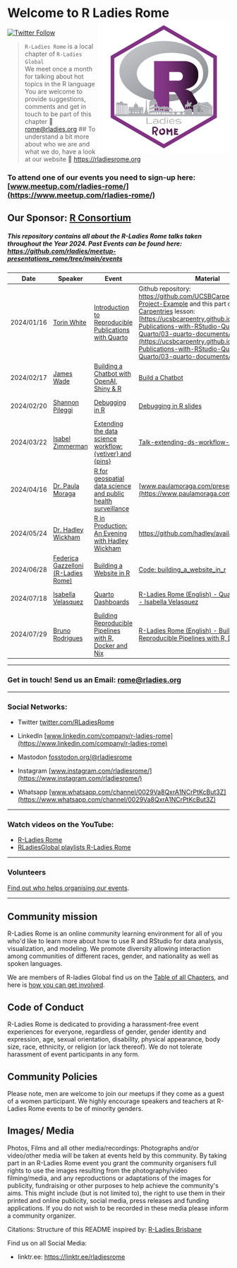 # Welcome to R Ladies Rome<img src="organisersKit/logo/logo.png" alt="R Ladies Rome" align="right" width="300" height="300"/>

[![Twitter Follow](https://img.shields.io/twitter/follow/RLadiesRome.svg?style=social)](https://twitter.com/RLadiesRome)

> `R-Ladies Rome` is a local chapter of `R-Ladies Global`<br>We meet once a month for talking about hot topics in the R language<br>You are welcome to provide suggestions, comments and get in touch to be part of this chapter 📧 [rome\@rladies.org](rome@rladies.org) \## To understand a bit more about who we are and what we do, have a look at our website 🔗 <https://rladiesrome.org>

### To attend one of our events you need to sign-up here: [www.meetup.com/rladies-rome/](https://www.meetup.com/rladies-rome/)

## Our Sponsor: [R Consortium](https://www.r-consortium.org/)

##### This repository contains all about the R-Ladies Rome talks taken throughout the Year 2024. Past Events can be found here: <https://github.com/rladies/meetup-presentations_rome/tree/main/events>


| Date  | Speaker| Event| Material| Recording| Intro|
| ----  | ----| ---| ---| ---| ---|
| 2024/01/16| [Torin White](https://www.linkedin.com/in/torinwhite/)| [Introduction to Reproducible Publications with Quarto](https://www.meetup.com/rladies-rome/events/298379981/)| Github repository: <https://github.com/UCSBCarpentry/Quarto-Project-Example> and this part of [The Carpentries](https://carpentries.org/) lesson: [https://ucsbcarpentry.github.io/Reproducible-Publications-with-RStudio-Quarto/02-Quarto/03-quarto-documents/index.html](https://ucsbcarpentry.github.io/Reproducible-Publications-with-RStudio-Quarto/02-Quarto/03-quarto-documents/) | [R-Ladies Rome (English) - Introduction to Reproducible Publications with Quarto](https://www.youtube.com/watch?v=hgpL-sppw7E&t=2078s) |[Intro presentation 01162024](https://rladiesrome.quarto.pub/01162024/) |
| 2024/02/17| [James Wade](https://www.linkedin.com/in/james-h-wade/)| [Building a Chatbot with OpenAI, Shiny & R](https://www.meetup.com/rladies-rome/events/298860669/)| [Build a Chatbot](https://jameshwade.github.io/build-a-chatbot/)| [Building a Chatbot with OpenAI, Shiny & R with James Wade \| Tunis R User Group & R Ladies Rome](https://www.youtube.com/watch?v=-surae1djIU) | R-Ladies Rome and TunisR User Group|
| 2024/02/20| [Shannon Pileggi](https://www.linkedin.com/in/shannon-m-pileggi/)| [Debugging in R](https://www.meetup.com/rladies-rome/events/298710129/)| [Debugging in R slides](https://shannonpileggi.github.io/debugging-2hr/#/title-slide)| [R-Ladies Rome (English) - Debugging in R - Shannon Pileggi](https://www.youtube.com/watch?v=BkEWV4gjZjI&t=1556s)| [Intro presentation 02202024](https://rladiesrome.quarto.pub/02202024/)    |
| 2024/03/22| [Isabel Zimmerman](https://www.isabelizimm.me/)| [Extending the data science workflow: {vetiver} and {pins}](https://www.meetup.com/rladies-rome/)| [Talk-extending-ds-workflow-rladies](https://www.isabelizimm.me/talk-extending-ds-workflow-rladies/)| [R-Ladies Rome (English) - Extending the data science workflow: {vetiver} and {pins}](https://www.youtube.com/watch?v=i7sjeafdFqI)| [Intro presentation 03222024](https://rladiesrome.quarto.pub/03222024/)    |
| 2024/04/16| [Dr. Paula Moraga](https://www.paulamoraga.com)| [R for geospatial data science and public health surveillance](https://www.meetup.com/rladies-rome/events/299977481/) | [www.paulamoraga.com/presentation](https://www.paulamoraga.com/presentation)| [Recording: R for geospatial data science and public health surveillance](https://rladiesrome.org/talks/2024/meetup/04162024/)| [Intro presentation 04162024](https://rladiesrome.quarto.pub/april162024/) |
| 2024/05/24| [Dr. Hadley Wickham](https://www.linkedin.com/in/hadleywickham/)| [R in Production: An Evening with Hadley Wickham](https://www.meetup.com/rladies-rome/events/300478052/)| <https://github.com/hadley/available-work>| [R-Ladies Rome (English) - R in Production](https://youtu.be/Rk7HRNaO0W0)| [Intro presentation 05242024](https://rladiesrome.quarto.pub/may242024/)   |
| 2024/06/28| [Federica Gazzelloni (R-Ladies Rome)](https://federicagazzelloni.com/) | [Building a Website in R](https://www.meetup.com/rladies-rome/events/300477874/)| [Code: building_a_website_in_r](https://github.com/Fgazzelloni/building_a_website_in_r)| [R-Ladies Rome (English) - Building a Website in R](https://youtu.be/KVMwJvoM9CE)| [Intro presentation 06282024](https://rladiesrome.quarto.pub/june282024/) |
| 2024/07/18       | [Isabella Velasquez](https://www.linkedin.com/in/ivelasq/)             | [Quarto Dashboards](https://www.meetup.com/rladies-rome/events/302078218/)| [R-Ladies Rome (English) - Quarto Dashboards - Isabella Velasquez](https://www.youtube.com/watch?v=Kq1hgg2NtE4)| [Quarto Dashboards Presentation](https://bit.ly/quarto-dashboards)| [Intro-Presentation-07182024](https://rladiesrome.quarto.pub/july182024/)  |
| 2024/07/29| [Bruno Rodrigues](https://www.linkedin.com/in/brodriguesco/)| [Building Reproducible Pipelines with R, Docker and Nix](https://www.meetup.com/rladies-rome/events/302078600/)       | [R-Ladies Rome (English) - Building Reproducible Pipelines with R, Docker and Nix](https://youtu.be/0bPMKYi7XRE)| <https://is.gd/raps_rladies_rome_2024> <https://github.com/b-rodrigues/rladies_rome_repro_2024>  <https://raps-with-r.dev/>  |[Intro-Presentation-07292024](https://rladiesrome.quarto.pub/july292024/)  |                                                                                           
------------------------------------------------------------------------

<!-- TABLE END -->



### Get in touch! Send us an Email: [rome\@rladies.org](mailto:rome@rladies.org)

------------------------------------------------------------------------

### Social Networks:

-   Twitter [twitter.com/RLadiesRome](https://twitter.com/RLadiesRome)

-   LinkedIn [www.linkedin.com/company/r-ladies-rome](https://www.linkedin.com/company/r-ladies-rome)

-   Mastodon [fosstodon.org/\@rladiesrome](https://fosstodon.org/@rladiesrome)

-   Instagram [www.instagram.com/rladiesrome/](https://www.instagram.com/rladiesrome/)

-   Whatsapp [www.whatsapp.com/channel/0029Va8QxrA1NCrPtKcBut3Z](https://www.whatsapp.com/channel/0029Va8QxrA1NCrPtKcBut3Z)

------------------------------------------------------------------------

### Watch videos on the YouTube:

-   [R-Ladies Rome](https://www.youtube.com/@rladiesrome)
-   [RLadiesGlobal playlists R-Ladies Rome](https://www.youtube.com/c/RLadiesGlobal/playlists)

------------------------------------------------------------------------

### Volunteers

[Find out who helps organising our events](https://github.com/rladies/meetup-presentations_rome/blob/master/organisersKit/volunteers.md).

------------------------------------------------------------------------

## Community mission

R-Ladies Rome is an online community learning environment for all of you who'd like to learn more about how to use R and RStudio for data analysis, visualization, and modeling. We promote diversity allowing interaction among communities of different races, gender, and nationality as well as spoken languages.

We are members of R-ladies Global find us on the [Table of all Chapters](https://rladies.org/), and here is [how you can get involved](https://rladies.org/about-us/).

## Code of Conduct

R-Ladies Rome is dedicated to providing a harassment-free event experiences for everyone, regardless of gender, gender identity and expression, age, sexual orientation, disability, physical appearance, body size, race, ethnicity, or religion (or lack thereof). We do not tolerate harassment of event participants in any form.

## Community Policies

Please note, men are welcome to join our meetups if they come as a guest of a women participant. We highly encourage speakers and teachers at R-Ladies Rome events to be of minority genders.

## Images/ Media

Photos, Films and all other media/recordings: Photographs and/or video/other media will be taken at events held by this community. By taking part in an R-Ladies Rome event you grant the community organisers full rights to use the images resulting from the photography/video filming/media, and any reproductions or adaptations of the images for publicity, fundraising or other purposes to help achieve the community's aims. This might include (but is not limited to), the right to use them in their printed and online publicity, social media, press releases and funding applications. If you do not wish to be recorded in these media please inform a community organizer.

Citations: Structure of this README inspired by: [R-Ladies Brisbane](https://github.com/rladies/meetup-presentations_brisbane)

<body>

Find us on all Social Media:

-   linktr.ee: <https://linktr.ee/rladiesrome>

</body>
